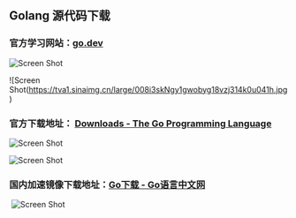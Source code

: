 
## Golang 源代码下载

### 官方学习网站：[go.dev](https://go.dev/)

![Screen Shot](https://tva1.sinaimg.cn/large/008i3skNgy1gwobyqzv3yj31360u0wie.jpg)

![Screen Shot(<https://tva1.sinaimg.cn/large/008i3skNgy1gwobyg18vzj314k0u041h.jpg>)

### 官方下载地址： [Downloads - The Go Programming Language](https://golang.org/dl/)

![Screen Shot](https://tva1.sinaimg.cn/large/008i3skNgy1gwobyiazkcj31ia0u0whz.jpg)

![Screen Shot](https://tva1.sinaimg.cn/large/008i3skNgy1gwobylhl7uj31i50u042x.jpg)

### 国内加速镜像下载地址：[Go下载 - Go语言中文网](https://studygolang.com/dl)

​ ![Screen Shot](https://tva1.sinaimg.cn/large/008i3skNgy1gwobytryhjj31620u00wh.jpg)
